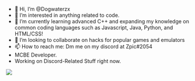 - 👋 Hi, I’m @Dogwaterzx
- 👀 I’m interested in anything related to code.
- 🌱 I’m currently learning advanced C++ and expanding my knowledge on common coding languages such as Javascript, Java, Python, and HTML/CSS!
- 💞️ I’m looking to collaborate on hacks for popular games and emulators
- 📫 How to reach me: Dm me on my discord at Zpic#2054
- MCBE Developer.
- Working on Discord-Related Stuff right now.

<!---
Dogwaterzx/Dogwaterzx is a ✨ special ✨ repository because its `README.md` (this file) appears on your GitHub profile.
You can click the Preview link to take a look at your changes.
--->

![](https://komarev.com/ghpvc/?username=your-github-username)
